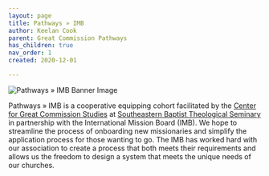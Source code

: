 ```yaml
---
layout: page
title: Pathways » IMB
author: Keelan Cook
parent: Great Commission Pathways
has_children: true
nav_order: 1
created: 2020-12-01

---
```

![Pathways » IMB Banner Image](https://i.imgur.com/aeVVD30.png)

Pathways » IMB is a cooperative equipping cohort facilitated by the [Center for Great Commission Studies](https://thecgcs.org) at [Southeastern Baptist Theological Seminary](https://sebts.edu) in partnership with the International Mission Board (IMB).  We hope to streamline the process of onboarding new missionaries and simplify the application process for those wanting to go. The IMB has worked hard with our association to create a process that both meets their requirements and allows us the freedom to design a system that meets the unique needs of our churches.

